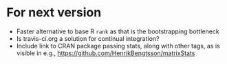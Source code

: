# For next version

* Faster alternative to base R `rank` as that is the bootstrapping bottleneck
* Is travis-ci.org a solution for continual integration?
* Include link to CRAN package passing stats, along with other tags, as is
  visible in e.g., https://github.com/HenrikBengtsson/matrixStats
